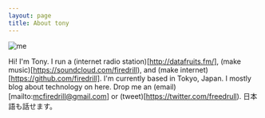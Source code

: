 ```yaml
---
layout: page
title: About tony
---
```


![me](https://avatars2.githubusercontent.com/u/66243?v=2&s=460)

Hi! I'm Tony. I run a (internet radio station)[http://datafruits.fm/], (make
music)[https://soundcloud.com/firedrill), and (make
internet)[https://github.com/firedrill]. I'm
currently based in Tokyo, Japan. I mostly blog about technology on here. Drop me
an (email)[mailto:mcfiredrill@gmail.com] or
(tweet)[https://twitter.com/freedrull). 日本語も話せます。
